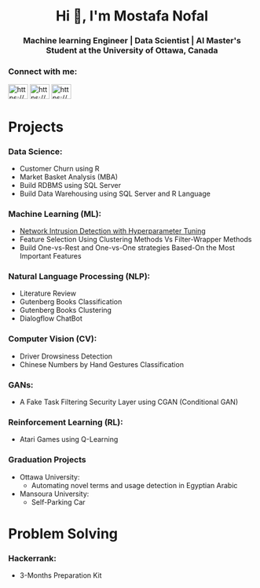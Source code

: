 <h1 align="center">Hi 👋, I'm Mostafa Nofal</h1>
<h3 align="center"> Machine learning Engineer | Data Scientist | AI Master's Student at the University of Ottawa, Canada</h3>

<h3 align="left">Connect with me:</h3>
<p align="left">
<a href="https://bit.ly/MostafaNofalLinkedin" target="blank"><img align="center" src="https://raw.githubusercontent.com/rahuldkjain/github-profile-readme-generator/master/src/images/icons/Social/linked-in-alt.svg" alt="https://bit.ly/MostafaNofalLinkedin" height="30" width="40" /></a>
<a href="https://bit.ly/MostafaNofalKaggle" target="blank"><img align="center" src="https://raw.githubusercontent.com/rahuldkjain/github-profile-readme-generator/master/src/images/icons/Social/kaggle.svg" alt="https://bit.ly/MostafaNofalKaggle" height="30" width="40" /></a>
<a href="https://bit.ly/MostafaNofalHackerrank" target="blank"><img align="center" src="https://raw.githubusercontent.com/rahuldkjain/github-profile-readme-generator/master/src/images/icons/Social/hackerrank.svg" alt="https://bit.ly/MostafaNofalHackerrank" height="30" width="40" /></a>
</p>

# Projects
### Data Science:
- Customer Churn using R
- Market Basket Analysis (MBA)
- Build RDBMS using SQL Server
- Build Data Warehousing using SQL Server and R Language

### Machine Learning (ML):
- [Network Intrusion Detection with Hyperparameter Tuning](https://github.com/Mostafanofal453/Network-Intrusion-Detection-with-Hyperparameter-Tuning)
- Feature Selection Using Clustering Methods Vs Filter-Wrapper Methods
- Build One-vs-Rest and One-vs-One strategies Based-On the Most Important Features

### Natural Language Processing (NLP):
- Literature Review
- Gutenberg Books Classification
- Gutenberg Books Clustering
- Dialogflow ChatBot

### Computer Vision (CV):
- Driver Drowsiness Detection
- Chinese Numbers by Hand Gestures Classification

### GANs:
- A Fake Task Filtering Security Layer using CGAN (Conditional GAN)

### Reinforcement Learning (RL):
- Atari Games using Q-Learning

### Graduation Projects
- Ottawa University:
  - Automating novel terms and usage detection in Egyptian Arabic
- Mansoura University:
  - Self-Parking Car

# Problem Solving
### Hackerrank:
- 3-Months Preparation Kit

  
